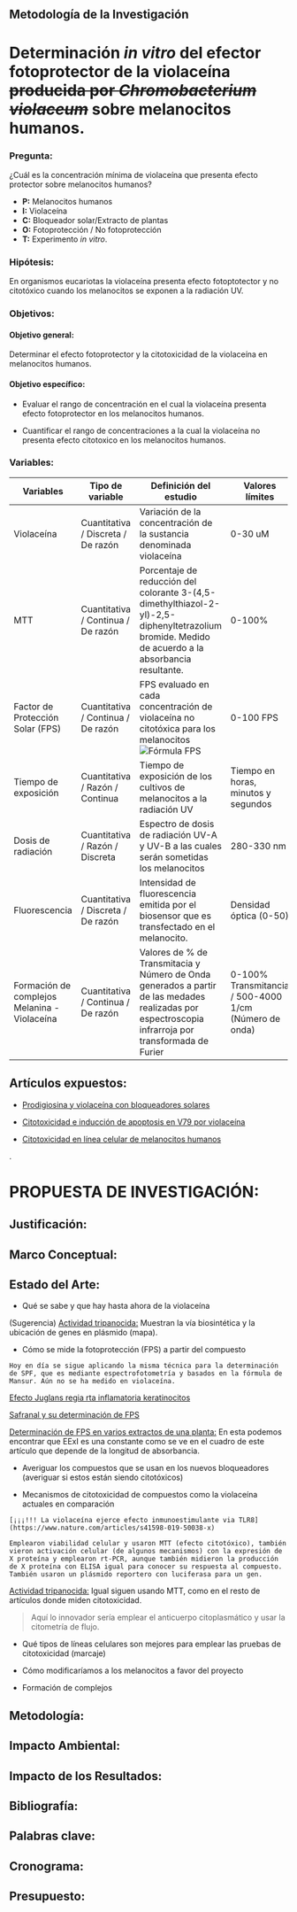 ## Metodología de la Investigación

# Determinación _in vitro_ del efector fotoprotector de la violaceína ~~producida por _Chromobacterium violaceum_~~ sobre melanocitos humanos.

### Pregunta:

¿Cuál es la concentración mínima de violaceína que presenta efecto protector sobre melanocitos humanos?

* __P:__ Melanocitos humanos
* __I:__ Violaceína
* __C:__ Bloqueador solar/Extracto de plantas
* __O:__ Fotoprotección / No fotoprotección
* __T:__ Experimento _in vitro_.

### Hipótesis:

En organismos eucariotas la violaceína presenta efecto fotoptotector y no citotóxico cuando los melanocitos se exponen a la radiación UV. 

### Objetivos:

#### Objetivo general:

Determinar el efecto fotoprotector y la citotoxicidad de la violaceína en melanocitos humanos.

#### Objetivo específico:

* Evaluar el rango de concentración en el cual la violaceína presenta efecto fotoprotector en los melanocitos humanos.

* Cuantificar el rango de concentraciones a la cual la violaceína no presenta efecto citotoxico en los melanocitos humanos.

### Variables:

__Variables__ | __Tipo de variable__ | __Definición del estudio__ | __Valores límites__
--- | --- | --- | ---
Violaceína | Cuantitativa / Discreta / De razón | Variación de la concentración de la sustancia denominada violaceína | 0-30 uM
MTT | Cuantitativa / Continua / De razón | Porcentaje de reducción del colorante 3-(4,5-dimethylthiazol-2-yl)-2,5-diphenyltetrazolium bromide. Medido de acuerdo a la absorbancia resultante. | 0-100%
Factor de Protección Solar (FPS) | Cuantitativa / Continua / De razón | FPS evaluado en cada concentración de violaceína no citotóxica para los melanocitos ![Fórmula FPS](https://www.researchgate.net/profile/Natalia_Castejon/post/Does_anyone_know_how_to_apply_the_concentration_correction_factor_in_Mansur_equation_to_calculate_the_SPF_in_vitro/attachment/5c977f9b3843b0342432f3e7/AS%3A739963587018759%401553432475796/image/Mansur+equation.jpg) | 0-100 FPS
Tiempo de exposición | Cuantitativa / Razón / Continua | Tiempo de exposición de los cultivos de melanocitos a la radiación UV | Tiempo en horas, minutos y segundos
Dosis de radiación | Cuantitativa / Razón / Discreta | Espectro de dosis de radiación UV-A y UV-B a las cuales serán sometidas los melanocitos | 280-330 nm
Fluorescencia | Cuantitativa / Discreta / De razón | Intensidad de fluorescencia emitida por el biosensor que es transfectado en el melanocito. | Densidad óptica (0-50)
Formación de complejos Melanina - Violaceína | Cuantitativa / Continua / De razón | Valores de % de Transmitacia y Número de Onda generados a partir de las medades realizadas por espectroscopia infrarroja por transformada de Furier | 0-100% Transmitancia / 500-4000 1/cm (Número de onda)

## Artículos expuestos:

+ [Prodigiosina y violaceína con bloqueadores solares](Violaceina/violaceinandprodigiosinsunscreens.pdf)

+ [Citotoxicidad e inducción de apoptosis en V79 por violaceína](CitotoxicidadyMelanocitos/violaceincitotoxicityandapoptosisV79.pdf)

+ [Citotoxicidad en línea celular de melanocitos humanos](CitotoxicidadyMelanocitos/beberok2013.pdf)

.

# PROPUESTA DE INVESTIGACIÓN:

## Justificación:


## Marco Conceptual:


## Estado del Arte:

+ Qué se sabe y que hay hasta ahora de la violaceína

(Sugerencia) [Actividad tripanocida:](https://link.springer.com/article/10.1186/s12896-018-0428-z) Muestran la vía biosintética y la ubicación de genes en plásmido (mapa).

+ Cómo se mide la fotoprotección (FPS) a partir del compuesto

```
Hoy en día se sigue aplicando la misma técnica para la determinación de SPF, que es mediante espectrofotometría y basados en la fórmula de Mansur. Aún no se ha medido en violaceína.
```

[Efecto Juglans regia rta inflamatoria keratinocitos](https://sci-hub.ren/10.1016/j.phymed.2018.03.024)

[Safranal y su determinación de FPS](https://bibliotecavirtual.uis.edu.co:2191/science/article/pii/S0045206817307307#b0210)

[Determinación de FPS en varios extractos de una planta:](http://www.plantarchives.com/file/SPL%20ISSUE%20SUPP%202,2019/33%20(185-187).pdf) En esta podemos encontrar que EExI es una constante como se ve en el cuadro de este artículo que depende de la longitud de absorbancia.

+ Averiguar los compuestos que se usan en los nuevos bloqueadores (averiguar si estos están siendo citotóxicos)

+ Mecanismos de citotoxicidad de compuestos como la violaceína actuales en comparación

```
[¡¡¡!!! La violaceína ejerce efecto inmunoestimulante via TLR8](https://www.nature.com/articles/s41598-019-50038-x)

Emplearon viabilidad celular y usaron MTT (efecto citotóxico), también vieron activación celular (de algunos mecanismos) con la expresión de X proteína y emplearon rt-PCR, aunque también midieron la producción de X proteína con ELISA igual para conocer su respuesta al compuesto. También usaron un plásmido reportero con luciferasa para un gen.
```

[Actividad tripanocida:](https://link.springer.com/article/10.1186/s12896-018-0428-z) Igual siguen usando MTT, como en el resto de artículos donde miden citotoxicidad.

> Aquí lo innovador sería emplear el anticuerpo citoplasmático y usar la citometría de flujo.

+ Qué tipos de líneas celulares son mejores para emplear las pruebas de citotoxicidad (marcaje)

+ Cómo modificaríamos a los melanocitos a favor del proyecto

+ Formación de complejos

## Metodología:



## Impacto Ambiental:



## Impacto de los Resultados:



## Bibliografía:



## Palabras clave:



## Cronograma:



## Presupuesto:






